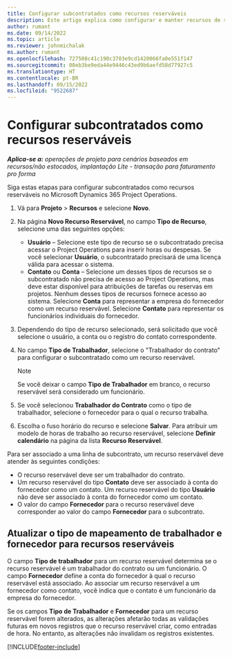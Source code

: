 ```yaml
---
title: Configurar subcontratados como recursos reserváveis
description: Este artigo explica como configurar e manter recursos de subcontratados criados de usuários e contatos no sistema, para que possam ser associados a subcontratos no Microsoft Dynamics 365 Project Operations.
author: rumant
ms.date: 09/14/2022
ms.topic: article
ms.reviewer: johnmichalak
ms.author: rumant
ms.openlocfilehash: 727508c41c190c3703e9cd1420066fa0e551f147
ms.sourcegitcommit: 08eb3be9eda44e9446c43ed9b6aefd58d77927c5
ms.translationtype: HT
ms.contentlocale: pt-BR
ms.lasthandoff: 09/15/2022
ms.locfileid: "9522687"
---
```

# <a name="set-up-subcontractors-as-bookable-resources"></a>Configurar subcontratados como recursos reserváveis

_**Aplica-se a:** operações de projeto para cenários baseados em recursos/não estocados, implantação Lite - transação para faturamento pro forma_

Siga estas etapas para configurar subcontratados como recursos reserváveis no Microsoft Dynamics 365 Project Operations.

1. Vá para **Projeto** \> **Recursos** e selecione **Novo**.
2. Na página **Novo Recurso Reservável**, no campo **Tipo de Recurso**, selecione uma das seguintes opções:

    - **Usuário** – Selecione este tipo de recurso se o subcontratado precisa acessar o Project Operations para inserir horas ou despesas. Se você selecionar **Usuário**, o subcontratado precisará de uma licença válida para acessar o sistema.
    - **Contato** ou **Conta** – Selecione um desses tipos de recursos se o subcontratado não precisa de acesso ao Project Operations, mas deve estar disponível para atribuições de tarefas ou reservas em projetos. Nenhum desses tipos de recursos fornece acesso ao sistema. Selecione **Conta** para representar a empresa do fornecedor como um recurso reservável. Selecione **Contato** para representar os funcionários individuais do fornecedor.

3. Dependendo do tipo de recurso selecionado, será solicitado que você selecione o usuário, a conta ou o registro do contato correspondente.
4. No campo **Tipo de Trabalhador**, selecione o "Trabalhador do contrato" para configurar o subcontratado como um recurso reservável.

    > [!NOTE]
    > Se você deixar o campo **Tipo de Trabalhador** em branco, o recurso reservável será considerado um funcionário.

5. Se você selecionou **Trabalhador do Contrato** como o tipo de trabalhador, selecione o fornecedor para o qual o recurso trabalha.
6. Escolha o fuso horário do recurso e selecione **Salvar**. Para atribuir um modelo de horas de trabalho ao recurso reservável, selecione **Definir calendário** na página da lista **Recurso Reservável**.

Para ser associado a uma linha de subcontrato, um recurso reservável deve atender às seguintes condições:

- O recurso reservável deve ser um trabalhador do contrato.
- Um recurso reservável do tipo **Contato** deve ser associado à conta do fornecedor como um contato. Um recurso reservável do tipo **Usuário** não deve ser associado à conta do fornecedor como um contato.
- O valor do campo **Fornecedor** para o recurso reservável deve corresponder ao valor do campo **Fornecedor** para o subcontrato.

## <a name="update-the-type-of-worker-and-vendor-mapping-for-bookable-resources"></a>Atualizar o tipo de mapeamento de trabalhador e fornecedor para recursos reserváveis

O campo **Tipo de trabalhador** para um recurso reservável determina se o recurso reservável é um trabalhador do contrato ou um funcionário. O campo **Fornecedor** define a conta do fornecedor à qual o recurso reservável está associado. Ao associar um recurso reservável a um fornecedor como contato, você indica que o contato é um funcionário da empresa do fornecedor.

Se os campos **Tipo de Trabalhador** e **Fornecedor** para um recurso reservável forem alterados, as alterações afetarão todas as validações futuras em novos registros que o recurso reservável criar, como entradas de hora. No entanto, as alterações não invalidam os registros existentes.

[!INCLUDE[footer-include](../../includes/footer-banner.md)]

